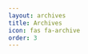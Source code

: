 ```yaml
---
layout: archives
title: Archives
icon: fas fa-archive
order: 3
---
```


<script src="assets/analytics/analytics.js"></script>